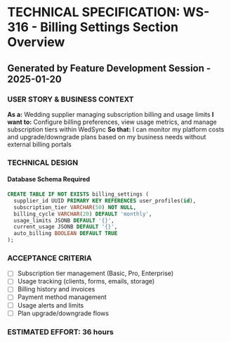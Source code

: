 # TECHNICAL SPECIFICATION: WS-316 - Billing Settings Section Overview
## Generated by Feature Development Session - 2025-01-20

### USER STORY & BUSINESS CONTEXT
**As a:** Wedding supplier managing subscription billing and usage limits
**I want to:** Configure billing preferences, view usage metrics, and manage subscription tiers within WedSync
**So that:** I can monitor my platform costs and upgrade/downgrade plans based on my business needs without external billing portals

### TECHNICAL DESIGN

#### Database Schema Required
```sql
CREATE TABLE IF NOT EXISTS billing_settings (
  supplier_id UUID PRIMARY KEY REFERENCES user_profiles(id),
  subscription_tier VARCHAR(50) NOT NULL,
  billing_cycle VARCHAR(20) DEFAULT 'monthly',
  usage_limits JSONB DEFAULT '{}',
  current_usage JSONB DEFAULT '{}',
  auto_billing BOOLEAN DEFAULT TRUE
);
```

### ACCEPTANCE CRITERIA
- [ ] Subscription tier management (Basic, Pro, Enterprise)
- [ ] Usage tracking (clients, forms, emails, storage)
- [ ] Billing history and invoices
- [ ] Payment method management
- [ ] Usage alerts and limits
- [ ] Plan upgrade/downgrade flows

### ESTIMATED EFFORT: 36 hours